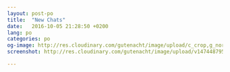 ```yaml
---
layout: post-po
title:  "New Chats"
date:   2016-10-05 21:28:50 +0200
lang: po
categories: po
og-image: http://res.cloudinary.com/gutenacht/image/upload/c_crop,g_north,h_335,q_100,w_640,x_0,y_0/v1474487956/po/screenshots/02.jpg
screenshot: http://res.cloudinary.com/gutenacht/image/upload/v1474487956/po/screenshots/02.jpg

---
```

